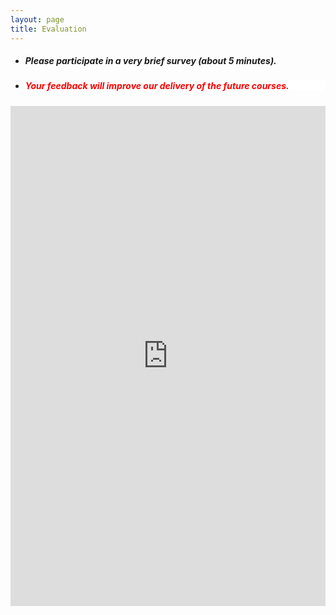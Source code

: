 ```yaml
---
layout: page
title: Evaluation 
--- 
```



<html>
<body>
  
  <ul>
    <li> <h5> Please participate in a very brief survey (about 5 minutes). </h5> </li>
    <li> <h5 style="background-color:white; color:red; text-align: left;"> Your feedback will improve our delivery of the future courses. </h5> </li>
    </ul>

  </body>
</html>

<iframe src="https://forms.gle/JgaEty7pxXTcNqbh7" width="100%" height="800" frameborder="0" marginheight="0" marginwidth="0">Loading… </iframe>
